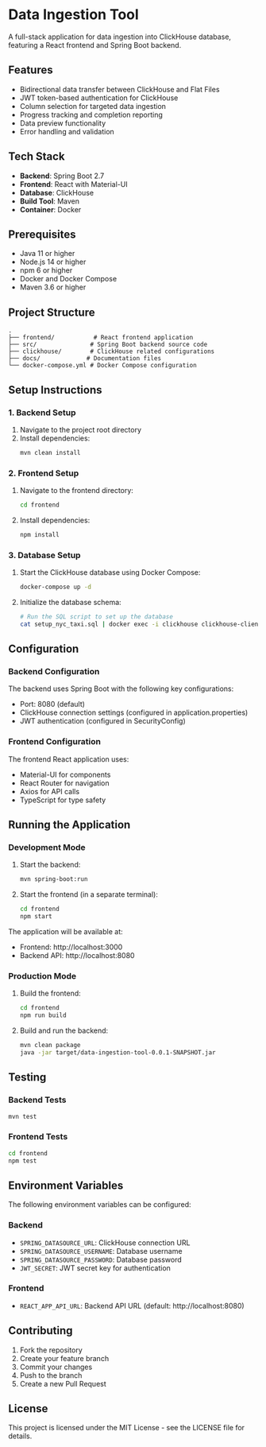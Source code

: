 # Data Ingestion Tool

A full-stack application for data ingestion into ClickHouse database, featuring a React frontend and Spring Boot backend.

## Features

- Bidirectional data transfer between ClickHouse and Flat Files
- JWT token-based authentication for ClickHouse
- Column selection for targeted data ingestion
- Progress tracking and completion reporting
- Data preview functionality
- Error handling and validation

## Tech Stack

- **Backend**: Spring Boot 2.7
- **Frontend**: React with Material-UI
- **Database**: ClickHouse
- **Build Tool**: Maven
- **Container**: Docker

## Prerequisites

- Java 11 or higher
- Node.js 14 or higher
- npm 6 or higher
- Docker and Docker Compose
- Maven 3.6 or higher

## Project Structure

```
.
├── frontend/           # React frontend application
├── src/               # Spring Boot backend source code
├── clickhouse/        # ClickHouse related configurations
├── docs/             # Documentation files
└── docker-compose.yml # Docker Compose configuration
```

## Setup Instructions

### 1. Backend Setup

1. Navigate to the project root directory
2. Install dependencies:
   ```bash
   mvn clean install
   ```

### 2. Frontend Setup

1. Navigate to the frontend directory:
   ```bash
   cd frontend
   ```
2. Install dependencies:
   ```bash
   npm install
   ```

### 3. Database Setup

1. Start the ClickHouse database using Docker Compose:
   ```bash
   docker-compose up -d
   ```
2. Initialize the database schema:
   ```bash
   # Run the SQL script to set up the database
   cat setup_nyc_taxi.sql | docker exec -i clickhouse clickhouse-client
   ```

## Configuration

### Backend Configuration

The backend uses Spring Boot with the following key configurations:
- Port: 8080 (default)
- ClickHouse connection settings (configured in application.properties)
- JWT authentication (configured in SecurityConfig)

### Frontend Configuration

The frontend React application uses:
- Material-UI for components
- React Router for navigation
- Axios for API calls
- TypeScript for type safety

## Running the Application

### Development Mode

1. Start the backend:
   ```bash
   mvn spring-boot:run
   ```

2. Start the frontend (in a separate terminal):
   ```bash
   cd frontend
   npm start
   ```

The application will be available at:
- Frontend: http://localhost:3000
- Backend API: http://localhost:8080

### Production Mode

1. Build the frontend:
   ```bash
   cd frontend
   npm run build
   ```

2. Build and run the backend:
   ```bash
   mvn clean package
   java -jar target/data-ingestion-tool-0.0.1-SNAPSHOT.jar
   ```

## Testing

### Backend Tests
```bash
mvn test
```

### Frontend Tests
```bash
cd frontend
npm test
```

## Environment Variables

The following environment variables can be configured:

### Backend
- `SPRING_DATASOURCE_URL`: ClickHouse connection URL
- `SPRING_DATASOURCE_USERNAME`: Database username
- `SPRING_DATASOURCE_PASSWORD`: Database password
- `JWT_SECRET`: JWT secret key for authentication

### Frontend
- `REACT_APP_API_URL`: Backend API URL (default: http://localhost:8080)

## Contributing

1. Fork the repository
2. Create your feature branch
3. Commit your changes
4. Push to the branch
5. Create a new Pull Request

## License

This project is licensed under the MIT License - see the LICENSE file for details.
